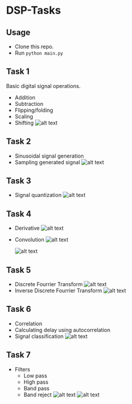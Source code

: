 # DSP-Tasks

## Usage

- Clone this repo.
- Run `python main.py`

## Task 1

Basic digital signal operations.

- Addition
- Subtraction
- Flipping/folding
- Scaling
- Shifting
  ![alt text](demo/image.png)

## Task 2

- Sinusoidal signal generation
- Sampling generated signal
  ![alt text](demo/image-1.png)

## Task 3

- Signal quantization
  ![alt text](demo/image-2.png)

## Task 4

- Derivative
  ![alt text](demo/image-3.png)
- Convolution
  ![alt text](demo/image-4.png)

  ![alt text](demo/image-5.png)

## Task 5

- Discrete Fourrier Transform
  ![alt text](demo/image-6.png)
- Inverse Discrete Fourrier Transform
  ![alt text](demo/image-7.png)

## Task 6

- Correlation
- Calculating delay using autocorrelation
- Signal classification
  ![alt text](demo/image-8.png)

## Task 7

- Filters
  - Low pass
  - High pass
  - Band pass
  - Band reject
    ![alt text](demo/image-9.png)
    ![alt text](demo/image-10.png)
